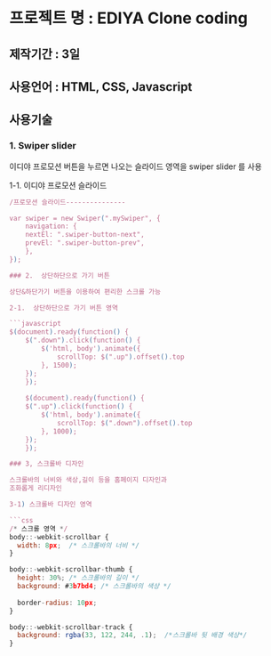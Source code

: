 
# 프로젝트 명 : EDIYA Clone coding

## 제작기간 : 3일

## 사용언어 : HTML, CSS, Javascript

## 사용기술

### 1. Swiper slider 

이디야 프로모션 버튼을 누르면 나오는 
슬라이드 영역을 swiper slider 를 사용

1-1. 이디야 프로모션 슬라이드

```javascript
/프로모션 슬라이드---------------

var swiper = new Swiper(".mySwiper", {
	navigation: {
	nextEl: ".swiper-button-next",
	prevEl: ".swiper-button-prev",
	},
});

### 2.  상단하단으로 가기 버튼

상단&하단가기 버튼을 이용하여 편리한 스크롤 가능

2-1.  상단하단으로 가기 버튼 영역

```javascript
$(document).ready(function() {
    $(".down").click(function() {
        $('html, body').animate({
            scrollTop: $(".up").offset().top
        }, 1500);
    });
    });
    
    $(document).ready(function() {
    $(".up").click(function() {
        $('html, body').animate({
            scrollTop: $(".down").offset().top
        }, 1000);
    });
    });

### 3, 스크롤바 디자인 

스크롤바의 너비와 색상,길이 등을 홈페이지 디자인과 
조화롭게 리디자인

3-1) 스크롤바 디자인 영역

```css
/* 스크롤 영역 */
body::-webkit-scrollbar {
  width: 8px;  /* 스크롤바의 너비 */
}

body::-webkit-scrollbar-thumb {
  height: 30%; /* 스크롤바의 길이 */
  background: #3b7bd4; /* 스크롤바의 색상 */
  
  border-radius: 10px;
}

body::-webkit-scrollbar-track {
  background: rgba(33, 122, 244, .1);  /*스크롤바 뒷 배경 색상*/
}



